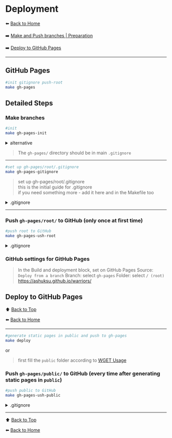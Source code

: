 # Deployment

⬅️ [Back to Home](../README.md)

➡️ [Make and Push branches | Preparation](#make-branches)

➡️ [Deploy to GitHub Pages](#deploy-to-github-pages)

---

## GitHub Pages

```bash
#init gitignore push-root
make gh-pages
```

## Detailed Steps

### Make branches

```bash
#init
make gh-pages-init
```

<details>
  <summary>alternative</summary>

```bash
# be in the root of the project
cd ~/projects/warriors
mkdir -p gh-pages/root  # creation `gh-pages`
cd gh-pages/root
git init
# add as SSH
git remote add origin git@github.com:ashuksu/warriors.git
git branch -m 'gh-pages'
```

```bash
# be in gh-pages/root 
cd ~/projects/warriors/gh-pages/root 
touch .nojekyll .gitignore
```

</details>

> The `gh-pages/` directory should be in main `.gitignore`

---

```bash
#set up gh-pages/root/.gitignore
make gh-pages-gitignore
```

> set up gh-pages/root/.gitignore <br/>
> this is the initial guide for .gitignore <br/>
> if you need something more - add it here and in the Makefile too

<details>
  <summary>.gitignore</summary>

```gitignore
# Node.js
node_modules/
npm-debug.log

# Vite
.vite/
*.local

# IDEs and editors
.idea/
.vscode/
*.sublime-workspace
*.sublime-project

# OS-specific files
.DS_Store
Thumbs.db

# Environment
.env

# Tests and vendors (if any)
test/
vendor/

#hide gh-pages from PRs
*
!important/dist/
!important/.gitignore
!important/.nojekyll
!important/404.html
!important/catalog.html
!important/contacts.html
!important/favicon.ico
!important/index.html
!important/robots.txt
```

</details>

---

### Push `gh-pages/root/` to GitHub (only once at first time)

```bash
#push root to GitHub
make gh-pages-ush-root
```

<details>
  <summary>.gitignore</summary>

```bash
# be in gh-pages/root 
cd ~/projects/warriors/gh-pages/root
git add . -f
git commit -m "Update GH-Pages build $(date +%F\ %T)"
git push -u origin gh-pages --force
```

</details>

### GitHub settings for GitHub Pages

> In the Build and deployment block, set on GitHub Pages
> Source: `Deploy from a branch`
> Branch: select `gh-pages`
> Folder: select `/ (root)`
> https://ashuksu.github.io/warriors/

## Deploy to GitHub Pages

⬆️ [Back to Top](#deployment)

⬅️ [Back to Home](../README.md)

---

```bash
#generate static pages in public and push to gh-pages
make deploy
```

or

> first fill the `public` folder according to [WGET Usage](wget.md)

### Push `gh-pages/public/` to GitHub (every time after generating static pages in `public`)

```bash
#push public to GitHub
make gh-pages-ush-public
```

<details>
  <summary>.gitignore</summary>

```bash
# be in gh-pages/public 
cd ~/projects/warriors/gh-pages/public
git add . -f
git commit -m "Update GH-Pages build $(date +%F\ %T)"
git push -u origin gh-pages --force
```

</details>

---

⬆️ [Back to Top](#deployment)

⬅️ [Back to Home](../README.md)
